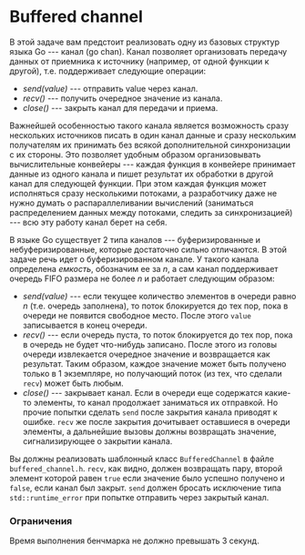 # Buffered channel

В этой задаче вам предстоит реализовать одну из базовых структур языка Go --- канал (go chan).
Канал позволяет организовать передачу данных от приемника к источнику (например, от одной функции к другой), т.е. поддерживает следующие операции:
* _send(value)_ --- отправить value через канал.
* _recv()_ --- получить очередное значение из канала.
* _close()_ --- закрыть канал для передачи и приема.

Важнейшей особенностью такого канала является возможность сразу нескольких источников писать в один канал данные и сразу нескольким получателям их принимать без всякой дополнительной
синхронизации с их стороны. Это позволяет удобным образом организовывать вычислительные конвейеры --- каждая функция в конвейере принимает данные из одного канала и пишет результат их обработки
в другой канал для следующей функции. При этом каждая функция может исполняться сразу несколькими потоками, а разработчику даже не нужно думать о распараллеливании вычислений
(заниматься распределением данных между потоками, следить за синхронизацией) --- всю эту работу канал берет на себя.

В языке Go существует 2 типа каналов --- буферизированные и небуферизированные, которые достаточно сильно отличаются. В этой задаче речь идет о буферизированном канале. У такого канала определена
_емкость_, обозначим ее за $`n`$, а сам канал поддерживает очередь FIFO размера не более $`n`$ и работает следующим образом:
* _send(value)_ --- если текущее количество элементов в очереди равно $`n`$ (т.е. очередь заполнена), то поток блокируется до тех пор, пока в очереди не появится
свободное место. После этого `value` записывается в конец очереди.
* _recv()_ --- если очередь пуста, то поток блокируется до тех пор, пока в очередь не будет что-нибудь записано. После этого из головы очереди извлекается очередное значение и возвращается
как результат. Таким образом, каждое значение может быть получено только в 1 экземпляре, но получающий поток (из тех, что сделали `recv`) может быть любым.
* _close()_ --- закрывает канал. Если в очереди еще содержатся какие-то элементы, то канал продолжает заниматься их отправкой. Но прочие попытки сделать `send` после закрытия канала
приводят к ошибке. `recv` же после закрытия дочитывает оставшиеся в очереди элементы, а дальнейшие вызовы должны возвращать значение, сигнализирующее о закрытии канала.

Вы должны реализовать шаблонный класс `BufferedChannel` в файле `buffered_channel.h`. `recv`, как видно, должен возвращать пару, второй элемент которой равен `true` если значение было успешно
получено и `false`, если канал был закрыт. `send` должен бросать исключение типа `std::runtime_error` при попытке отправить через закрытый канал.

### Ограничения
Время выполнения бенчмарка не должно превышать 3 секунд.